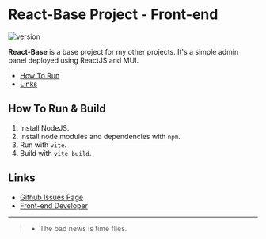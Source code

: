 # React-Base Project - Front-end

![version](https://img.shields.io/badge/version-0.1.0.1-green.svg)

**React-Base** is a base project for my other projects. It's a simple admin panel deployed using ReactJS and MUI.  

- [How To Run](#how-to-run--build)
- [Links](#links)

## How To Run & Build

1. Install NodeJS.
2. Install node modules and dependencies with `npm`.
3. Run with `vite`.
4. Build with `vite build`.

## Links

- [Github Issues Page](https://github.com/Rahmanism/react-base/issues)  
- [Front-end Developer](https://github.com/Rahmanism)

---
> - The bad news is time flies.
